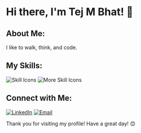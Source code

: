 # Hi there, I'm Tej M Bhat! 👋

## About Me:

I like to walk, think, and code. 


## My Skills:


  ![Skill Icons](https://skillicons.dev/icons?i=bootstrap,html,css,tailwind,git,androidstudio)
![More Skill Icons](https://skillicons.dev/icons?i=nodejs,python,javascript,express,firebase,mongodb,java,mysql)







## Connect with Me:

[![LinkedIn](https://img.shields.io/badge/LinkedIn-0077B5?style=for-the-badge&logo=linkedin&logoColor=white)](https://www.linkedin.com/in/tej-m-bhat-613740293)
[![Email](https://img.shields.io/badge/Email-D14836?style=for-the-badge&logo=gmail&logoColor=white)](mailto:tejbhat2004@gmail.com)








Thank you for visiting my profile! Have a great day! 😊
